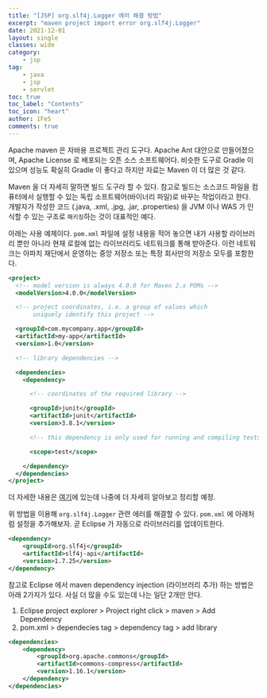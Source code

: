 ```yaml
---
title: "[JSP] org.slf4j.Logger 에러 해결 방법"
excerpt: "maven project import error org.slf4j.Logger"
date: 2021-12-01
layout: single
classes: wide
category:
    - jsp
tag:
    - java
    - jsp
    - servlet
toc: true
toc_label: "Contents"
toc_icon: "heart"
author: 1FeS
comments: true
---
```


Apache maven 은 자바용 프로젝트 관리 도구다. Apache Ant 대안으로 만들어졌으며, Apache License 로  배포되는 오픈 소스 소프트웨어다. 비슷한 도구로 Gradle 이 있으며 성능도 확실히 Gradle 이 좋다고 하지만 자료는 Maven 이 더 많은 것 같다.

Maven 을 더 자세히 말하면 빌드 도구라 할 수 있다. 참고로 빌드는 소스코드 파일을 컴퓨터에서 실행할 수 있는 독립 소프트웨어(바이너리 파일)로 바꾸는 작업이라고 한다. 개발자가 작성한 코드 (.java, .xml, .jpg, .jar, .properties) 을 JVM 이나 WAS 가 인식할 수 있는 구조로 `패키징`하는 것이 대표적인 예다.

아래는 사용 예제이다. `pom.xml`  파일에 설정 내용을 적어 놓으면 내가 사용할 라이브러리 뿐만 아니라 현재 로컬에 없는 라이브러리도 네트워크를 통해 받아준다. 이런 네트워크는 아파치 재단에서 운영하는 중앙 저장소 또는 특정 회사만의 저장소 모두를 포함한다.

```xml
<project>
  <!-- model version is always 4.0.0 for Maven 2.x POMs -->
  <modelVersion>4.0.0</modelVersion>

  <!-- project coordinates, i.e. a group of values which
       uniquely identify this project -->

  <groupId>com.mycompany.app</groupId>
  <artifactId>my-app</artifactId>
  <version>1.0</version>

  <!-- library dependencies -->

  <dependencies>
    <dependency>

      <!-- coordinates of the required library -->

      <groupId>junit</groupId>
      <artifactId>junit</artifactId>
      <version>3.8.1</version>

      <!-- this dependency is only used for running and compiling tests -->

      <scope>test</scope>

    </dependency>
  </dependencies>
</project>
```

더 자세한 내용은 [여기](https://goddaehee.tistory.com/199)에 있는데 나중에 더 자세히 알아보고 정리할 예정.

위 방법을 이용해 `org.slf4j.Logger` 관련 에러를 해결할 수 있다. `pom.xml` 에 아래처럼 설정을 추가해보자. 곧 Eclipse 가 자동으로 라이브러리를 업데이트한다.

```xml
<dependency>
    <groupId>org.slf4j</groupId>
    <artifactId>slf4j-api</artifactId>
    <version>1.7.25</version>
</dependency>
```

참고로 Eclipse 에서 maven dependency injection (라이브러리 추가) 하는 방법은 아래 2가지가 있다. 사실 더 많을 수도 있는데 나는 일단 2개만 안다.

1. Eclipse project explorer > Project right click > maven > Add Dependency
2. pom.xml > dependecies tag > dependency tag > add library
```xml
<dependencies>
  	<dependency>
  		<groupId>org.apache.commons</groupId>
  		<artifactId>commons-compress</artifactId>
  		<version>1.16.1</version>
  	</dependency>
</dependencies>
```